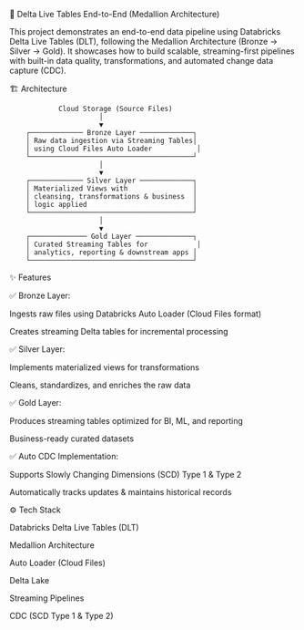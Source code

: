 🚀 Delta Live Tables End-to-End (Medallion Architecture)

This project demonstrates an end-to-end data pipeline using Databricks Delta Live Tables (DLT), following the Medallion Architecture (Bronze → Silver → Gold). It showcases how to build scalable, streaming-first pipelines with built-in data quality, transformations, and automated change data capture (CDC).

🏗️ Architecture

                Cloud Storage (Source Files)
                          │
                          ▼
        ┌───────────── Bronze Layer ─────────────┐
        │ Raw data ingestion via Streaming Tables│
        │ using Cloud Files Auto Loader           │
        └────────────────────────────────────────┘
                          │
                          ▼
        ┌───────────── Silver Layer ─────────────┐
        │ Materialized Views with                │
        │ cleansing, transformations & business  │
        │ logic applied                          │
        └────────────────────────────────────────┘
                          │
                          ▼
        ┌────────────── Gold Layer ──────────────┐
        │ Curated Streaming Tables for            │
        │ analytics, reporting & downstream apps │
        └────────────────────────────────────────┘
✨ Features

✅ Bronze Layer:

Ingests raw files using Databricks Auto Loader (Cloud Files format)

Creates streaming Delta tables for incremental processing

✅ Silver Layer:

Implements materialized views for transformations

Cleans, standardizes, and enriches the raw data

✅ Gold Layer:

Produces streaming tables optimized for BI, ML, and reporting

Business-ready curated datasets

✅ Auto CDC Implementation:

Supports Slowly Changing Dimensions (SCD) Type 1 & Type 2

Automatically tracks updates & maintains historical records

⚙️ Tech Stack

Databricks Delta Live Tables (DLT)

Medallion Architecture

Auto Loader (Cloud Files)

Delta Lake

Streaming Pipelines

CDC (SCD Type 1 & Type 2)
